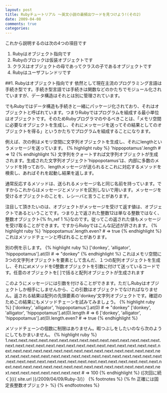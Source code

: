 ```yaml
---
layout: post
title: Rubyチュートリアル ～英文小説の最頻出ワードを見つけよう!(その2)
date: 2009-04-08
comments: true
categories:
---
```



これから説明するのは次の4つの項目です

1. Rubyはオブジェクト指向です
1. Rubyのブロックは仮装オブジェクトです
1. クラスはオブジェクトの母であってクラスの子であるオブジェクトです
1. Rubyはユーザフレンドリです

##1. Rubyはオブジェクト指向です
依然として現在主流のプログラミング言語は手続き型です。手続き型言語では手続きは関数などのかたちでモジュール化されていますが、データ構造はそれとは別に管理されています。

でもRubyではデータ構造も手続きと一緒にパッケージ化されており、それはオブジェクトと呼ばれています。つまりRubyではプログラムを組成する最小単位はオブジェクトです。そのためRubyプログラマのやるべきことは、「メモリ空間に必要なオブジェクトを生成し、それにメッセージを送ってその結果としてのオブジェクトを得る」というかたちでプログラムを組成することになります。

例えば、次の例はメモリ空間に文字列オブジェクトを生成し、それにlengthというメッセージを送っています。
{% highlight ruby %}
 'hippopotamus'.length # => 12
{% endhighlight %}
文字列をクォートすれば文字列オブジェクトが生成されます。生成された文字列オブジェクト'hippopotamus'は、内部に多数のメソッドを持っており、lengthメッセージが送られるとこれに対応するメソッドを検索し、あればそれを起動し結果を返します。

通常反応するメソッドは、送られるメッセージ名と同じ名前を持っています。ですからこれからはメッセージとメソッドを区別しないで用います。メッセージを受けるオブジェクトのことを、レシーバと言うことがあります。

注目して頂きたいのは、オブジェクトがメッセージを受けて返す値は、オブジェクトであるということです。つまり上で返された整数12は単なる整数ではなく、整数オブジェクト{% fn_ref 1 %}なのです。従ってこの返された値もメッセージを受け取ることができます。ですからRubyではこんな記述が許されます。
{% highlight ruby %}
 'hippopotamus'.length.even? # => true
{% endhighlight %}
これはメソッドチェーンと呼ばれることがあります。

別の例を示します。
{% highlight ruby %}
 ['donkey', 'alligator', 'hippopotamus'].at(0) # => "donkey"
{% endhighlight %}
これはメモリ空間に3つの文字列オブジェクトを要素として含んだ、１つの配列オブジェクトを生成し、それにatメソッドを0整数オブジェクトを引数に付けて送っているコードです。任意のオブジェクトを\[ \]で括ると配列オブジェクトが生成されます

このようにメッセージには引数を付けることができます。ただしRubyはオブジェクトしか相手にしませんから、この引数はオブジェクトでなければなりません。返される結果は配列の先頭要素の'donkey'文字列オブジェクトです。確認のためこの結果にもメソッドチェーンを試みてみましょう。
{% highlight ruby %}
 ['donkey', 'alligator', 'hippopotamus'].at(0) # => "donkey"
 ['donkey', 'alligator', 'hippopotamus'].at(0).length # => 6
 ['donkey', 'alligator', 'hippopotamus'].at(0).length.even? # => true
{% endhighlight %}

メソッドチェーンの個数に制限はありません。暇つぶしをしたいのなら次のようにしてもかまいません。
{% highlight ruby %}
 1.next.next.next.next.next.next.next.next.next.next.next.next.next.next.next.next.next.next.next.next.next.next.next.next.next.next.next.next.next.next.next.next.next.next.next.next.next.next.next.next.next.next.next.next.next.next.next.next.next.next.next.next.next.next.next.next.next.next.next.next.next.next.next.next.next.next.next.next.next.next.next.next.next.next.next.next.next.next.next.next.next.next.next.next.next.next.next.next.next.next.next.next.next.next.next.next.next.next.next # => 100
{% endhighlight %}
([次回に続く]({{ site.url }}/2009/04/09/Ruby-3/)）
{% footnotes %}
   {% fn 正確には固定長整数オブジェクト %}
{% endfootnotes %}
